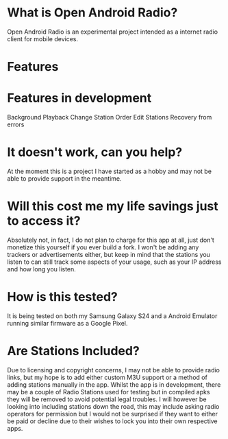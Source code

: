 # What is Open Android Radio?
Open Android Radio is an experimental project intended as a internet radio client for mobile devices.

# Features

# Features in development
Background Playback
Change Station Order
Edit Stations
Recovery from errors


# It doesn't work, can you help?
At the moment this is a project I have started as a hobby and may not be able to provide support in the meantime.

# Will this cost me my life savings just to access it?
Absolutely not, in fact, I do not plan to charge for this app at all, just don't monetize this yourself if you ever build a fork.
I won't be adding any trackers or advertisements either, but keep in mind that the stations you listen to can still track some aspects of your usage, such as your IP address and how long you listen.

# How is this tested?
It is being tested on both my Samsung Galaxy S24 and a Android Emulator running similar firmware as a Google Pixel.

# Are Stations Included?
Due to licensing and copyright concerns, I may not be able to provide radio links, but my hope is to add either custom M3U support or a method of adding stations manually in the app.
Whilst the app is in development, there may be a couple of Radio Stations used for testing but in compiled apks they will be removed to avoid potential legal troubles.
I will however be looking into including stations down the road, this may include asking radio operators for permission but I would not be surprised if they want to either be paid or decline due to their wishes to lock you into their own respective apps.
